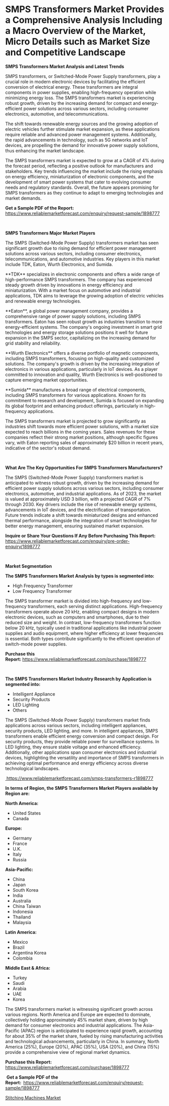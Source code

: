 <p><h1>SMPS Transformers Market Provides a Comprehensive Analysis Including a Macro Overview of the Market, Micro Details such as Market Size and Competitive Landscape</h1></p><p><strong>SMPS Transformers Market Analysis and Latest Trends</strong></p>
<p><p>SMPS transformers, or Switched-Mode Power Supply transformers, play a crucial role in modern electronic devices by facilitating the efficient conversion of electrical energy. These transformers are integral components in power supplies, enabling high-frequency operation while minimizing energy loss. The SMPS transformers market is experiencing robust growth, driven by the increasing demand for compact and energy-efficient power solutions across various sectors, including consumer electronics, automotive, and telecommunications.</p><p>The shift towards renewable energy sources and the growing adoption of electric vehicles further stimulate market expansion, as these applications require reliable and advanced power management systems. Additionally, the rapid advancements in technology, such as 5G networks and IoT devices, are propelling the demand for innovative power supply solutions, thus enhancing the market landscape.</p><p>The SMPS transformers market is expected to grow at a CAGR of 4% during the forecast period, reflecting a positive outlook for manufacturers and stakeholders. Key trends influencing the market include the rising emphasis on energy efficiency, miniaturization of electronic components, and the development of smart power systems that cater to evolving consumer needs and regulatory standards. Overall, the future appears promising for SMPS transformers as they continue to adapt to emerging technologies and market demands.</p></p>
<p><strong>Get a Sample PDF of the Report:&nbsp;</strong> <a href="https://www.reliablemarketforecast.com/enquiry/request-sample/1898777?utm_campaign=2397&utm_medium=2&utm_source=Github&utm_content=ia&utm_term=08042025&utm_id=smps-transformers">https://www.reliablemarketforecast.com/enquiry/request-sample/1898777</a></p>
<p>&nbsp;</p>
<p><strong>SMPS Transformers Major Market Players</strong></p>
<p><p>The SMPS (Switched-Mode Power Supply) transformers market has seen significant growth due to rising demand for efficient power management solutions across various sectors, including consumer electronics, telecommunications, and automotive industries. Key players in this market include TDK, Eaton, Wurth Electronics, and Sumida.</p><p>**TDK** specializes in electronic components and offers a wide range of high-performance SMPS transformers. The company has experienced steady growth driven by innovations in energy efficiency and miniaturization. With a market focus on automotive and industrial applications, TDK aims to leverage the growing adoption of electric vehicles and renewable energy technologies.</p><p>**Eaton**, a global power management company, provides a comprehensive range of power supply solutions, including SMPS transformers. Eaton has seen robust growth as industries transition to more energy-efficient systems. The company's ongoing investment in smart grid technologies and energy storage solutions positions it well for future expansion in the SMPS sector, capitalizing on the increasing demand for grid stability and reliability.</p><p>**Wurth Electronics** offers a diverse portfolio of magnetic components, including SMPS transformers, focusing on high-quality and customized solutions. The company's growth is driven by the increasing integration of electronics in various applications, particularly in IoT devices. As a player committed to innovation and quality, Wurth Electronics is well-positioned to capture emerging market opportunities.</p><p>**Sumida** manufactures a broad range of electrical components, including SMPS transformers for various applications. Known for its commitment to research and development, Sumida is focused on expanding its global footprint and enhancing product offerings, particularly in high-frequency applications.</p><p>The SMPS transformers market is projected to grow significantly as industries shift towards more efficient power solutions, with a market size expected to reach billions in the coming years. Sales revenues for these companies reflect their strong market positions, although specific figures vary, with Eaton reporting sales of approximately $20 billion in recent years, indicative of the sector's robust demand.</p></p>
<p>&nbsp;</p>
<p><strong>What Are The Key Opportunities For SMPS Transformers Manufacturers?</strong></p>
<p><p>The SMPS (Switched-Mode Power Supply) transformers market is anticipated to witness robust growth, driven by the increasing demand for efficient power supply solutions across various sectors, including consumer electronics, automotive, and industrial applications. As of 2023, the market is valued at approximately USD 3 billion, with a projected CAGR of 7% through 2030. Key drivers include the rise of renewable energy systems, advancements in IoT devices, and the electrification of transportation. Future trends indicate a shift towards miniaturized designs and enhanced thermal performance, alongside the integration of smart technologies for better energy management, ensuring sustained market expansion.</p></p>
<p><strong>Inquire or Share Your Questions If Any Before Purchasing This Report:</strong> <a href="https://www.reliablemarketforecast.com/enquiry/pre-order-enquiry/1898777?utm_campaign=2397&utm_medium=2&utm_source=Github&utm_content=ia&utm_term=08042025&utm_id=smps-transformers">https://www.reliablemarketforecast.com/enquiry/pre-order-enquiry/1898777</a></p>
<p>&nbsp;</p>
<p><strong>Market Segmentation</strong></p>
<p><strong>The SMPS Transformers Market Analysis by types is segmented into:</strong></p>
<p><ul><li>High Frequency Transformer</li><li>Low Frequency Transformer</li></ul></p>
<p><p>The SMPS transformer market is divided into high-frequency and low-frequency transformers, each serving distinct applications. High-frequency transformers operate above 20 kHz, enabling compact designs in modern electronic devices, such as computers and smartphones, due to their reduced size and weight. In contrast, low-frequency transformers function below 20 kHz, typically used in traditional applications like industrial power supplies and audio equipment, where higher efficiency at lower frequencies is essential. Both types contribute significantly to the efficient operation of switch-mode power supplies.</p></p>
<p><strong>Purchase this Report:&nbsp;</strong><a href="https://www.reliablemarketforecast.com/purchase/1898777?utm_campaign=2397&utm_medium=2&utm_source=Github&utm_content=ia&utm_term=08042025&utm_id=smps-transformers">https://www.reliablemarketforecast.com/purchase/1898777</a></p>
<p>&nbsp;</p>
<p><strong>The SMPS Transformers Market Industry Research by Application is segmented into:</strong></p>
<p><ul><li>Intelligent Appliance</li><li>Security Products</li><li>LED Lighting</li><li>Others</li></ul></p>
<p><p>The SMPS (Switched-Mode Power Supply) transformers market finds applications across various sectors, including intelligent appliances, security products, LED lighting, and more. In intelligent appliances, SMPS transformers enable efficient energy conversion and compact design. For security products, they provide reliable power for surveillance systems. In LED lighting, they ensure stable voltage and enhanced efficiency. Additionally, other applications span consumer electronics and industrial devices, highlighting the versatility and importance of SMPS transformers in achieving optimal performance and energy efficiency across diverse technological landscapes.</p></p>
<p><a href="https://www.reliablemarketforecast.com/smps-transformers-r1898777?utm_campaign=2397&utm_medium=2&utm_source=Github&utm_content=ia&utm_term=08042025&utm_id=smps-transformers">&nbsp;https://www.reliablemarketforecast.com/smps-transformers-r1898777</a></p>
<p><strong>In terms of Region, the SMPS Transformers Market Players available by Region are:</strong></p>
<p>
    <p> <strong> North America: </strong>
        <ul>
            <li>United States</li>
            <li>Canada</li>
        </ul>
        </p> 
    <p> <strong> Europe: </strong>
        <ul>
            <li>Germany</li>
            <li>France</li>
            <li>U.K.</li>
            <li>Italy</li>
            <li>Russia</li>
        </ul>
        </p> 
    <p> <strong> Asia-Pacific: </strong>
        <ul>
            <li>China</li>
            <li>Japan</li>
            <li>South Korea</li>
            <li>India</li>
            <li>Australia</li>
            <li>China Taiwan</li>
            <li>Indonesia</li>
            <li>Thailand</li>
            <li>Malaysia</li>
        </ul>
        </p> 
    <p> <strong> Latin America: </strong>
        <ul>
            <li>Mexico</li>
            <li>Brazil</li>
            <li>Argentina Korea</li>
            <li>Colombia</li>
        </ul>
        </p> 
    <p> <strong> Middle East & Africa: </strong>
        <ul>
            <li>Turkey</li>
            <li>Saudi</li>
            <li>Arabia</li>
            <li>UAE</li>
            <li>Korea</li>
        </ul>
    </p>
    </p>
<p><p>The SMPS transformers market is witnessing significant growth across various regions. North America and Europe are expected to dominate, collectively holding approximately 45% market share, driven by high demand for consumer electronics and industrial applications. The Asia-Pacific (APAC) region is anticipated to experience rapid growth, accounting for about 35% of the market share, fueled by rising manufacturing activities and technological advancements, particularly in China. In summary, North America (25%), Europe (20%), APAC (35%), USA (20%), and China (15%) provide a comprehensive view of regional market dynamics.</p></p>
<p><strong>Purchase this Report: </strong><a href="https://www.reliablemarketforecast.com/purchase/1898777?utm_campaign=2397&utm_medium=2&utm_source=Github&utm_content=ia&utm_term=08042025&utm_id=smps-transformers">https://www.reliablemarketforecast.com/purchase/1898777</a></p>
<p>&nbsp;<strong>Get a Sample PDF of the Report:&nbsp;&nbsp;</strong><a href="https://www.reliablemarketforecast.com/enquiry/request-sample/1898777?utm_campaign=2397&utm_medium=2&utm_source=Github&utm_content=ia&utm_term=08042025&utm_id=smps-transformers">https://www.reliablemarketforecast.com/enquiry/request-sample/1898777</a></p>
<p><strong></strong></p>
<p><p><a href="https://github.com/FahadAhmed223/Market-Research-Report-List-2/blob/main/stitching-machines-market.md?utm_campaign=2397&utm_medium=2&utm_source=Github&utm_content=ia&utm_term=08042025&utm_id=smps-transformers">Stitching Machines Market</a></p></p>